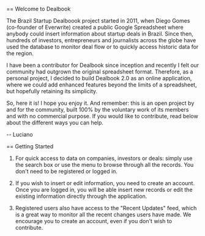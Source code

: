 == Welcome to Dealbook

The Brazil Startup Dealboook project started in 2011, when Diego Gomes (co-founder of Everwrite) created a public Google Spreadsheet where anybody could insert information about startup deals in Brazil. Since then, hundreds of investors, entrepreneurs and journalists across the globe have used the database to monitor deal flow or to quickly access historic data for the region.

I have been a contributor for Dealbook since inception and recently I felt our community had outgrown the original spreadsheet format. Therefore, as a personal project, I decided to build Dealbook 2.0 as an online application, where we could add enhanced features beyond the limits of a spreadsheet, but hopefully retaining its simplicity.

So, here it is! I hope you enjoy it. And remember: this is an open project by and for the community, built 100% by the voluntary work of its members and with no commercial purpose. If you would like to contribute, read below about the different ways you can help.

-- Luciano


== Getting Started

1. For quick access to data on companies, investors or deals: simply use the search box or use the menu to browse through all the records. You don't need to be registered or logged in.

2. If you wish to insert or edit information, you need to create an account. Once you are logged in, you will be able insert new records or edit the existing information directly through the application.

3. Registered users also have access to the "Recent Updates" feed, which is a great way to monitor all the recent changes users have made. We encourage you to create an account, even if you don't wish to contribute.


